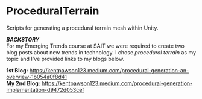 # ProceduralTerrain
Scripts for generating a procedural terrain mesh within Unity.

***BACKSTORY***<br/>
For my Emerging Trends course at SAIT we were required to create two blog posts about new trends in technology. 
I chose *procedural terrain* as my topic and I've provided links to my blogs below.

**1st Blog:** https://kentpawson123.medium.com/procedural-generation-an-overview-1b054a0f8d41 <br/>
**My 2nd Blog:** https://kentpawson123.medium.com/procedural-generation-implementation-d9472d053cef
